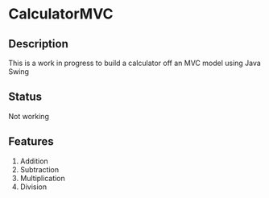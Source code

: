 # CalculatorMVC

## Description

This is a work in progress to build a calculator off an MVC model using Java Swing

## Status

Not working

## Features

1) Addition
2) Subtraction
3) Multiplication
4) Division

